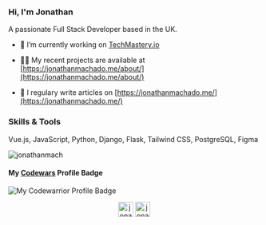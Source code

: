 ### Hi, I'm Jonathan
A passionate Full Stack Developer based in the UK.

- 🔭  I’m currently working on [TechMastery.io](https://github.com/jonathanmach/techmastery.io)

- 👨‍💻  My recent projects are available at [https://jonathanmachado.me/about/](https://jonathanmachado.me/about/)

- 📝  I regulary write articles on [https://jonathanmachado.me/](https://jonathanmachado.me/)



### Skills & Tools
Vue.js, JavaScript, Python, Django, Flask, Tailwind CSS, PostgreSQL, Figma

<p><img align="center" src="https://github-readme-stats.vercel.app/api/top-langs/?username=jonathanmach&layout=compact&hide=html" alt="jonathanmach" /></p>

#### My [Codewars](https://www.codewars.com/) Profile Badge

![My Codewarrior Profile Badge](https://www.codewars.com/users/jonathanmach/badges/large)

<p align="center">
<a href="https://twitter.com/jonathanfmach" target="blank"><img align="center" src="https://cdn.jsdelivr.net/npm/simple-icons@3.0.1/icons/twitter.svg" alt="jonathanfmach" height="30" width="30" /></a>
<a href="https://linkedin.com/in/jonathanfmachado" target="blank"><img align="center" src="https://cdn.jsdelivr.net/npm/simple-icons@3.0.1/icons/linkedin.svg" alt="jonathanfmachado" height="30" width="30" /></a>
</p>
